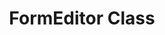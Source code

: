 ---
title: FormEditor Class
type: docs
weight: 100
url: id/net/formeditor-class/
description: Bagian ini menjelaskan cara bekerja dengan Aspose.PDF Facades menggunakan Kelas FormEditor.
lastmod: "2021-06-05"
draft: false
sitemap:
    changefreq: "weekly"
    priority: 0.7
---